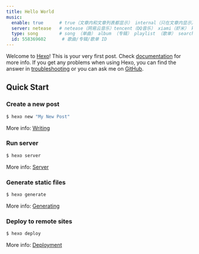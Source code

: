 ```yaml
---
title: Hello World
music:
  enable: true      # true（文章内和文章列表都显示） internal（只在文章内显示）
  server: netease   # netease（网易云音乐）tencent（QQ音乐） xiami（虾米） kugou（酷狗）
  type: song        # song （单曲） album （专辑） playlist （歌单） search （搜索）
  id: 558369602      # 歌曲/专辑/歌单 ID
---
```

Welcome to [Hexo](https://hexo.io/)! This is your very first post. Check [documentation](https://hexo.io/docs/) for more info. If you get any problems when using Hexo, you can find the answer in [troubleshooting](https://hexo.io/docs/troubleshooting.html) or you can ask me on [GitHub](https://github.com/hexojs/hexo/issues).

## Quick Start

### Create a new post

``` bash
$ hexo new "My New Post"
```

More info: [Writing](https://hexo.io/docs/writing.html)

### Run server

``` bash
$ hexo server
```

More info: [Server](https://hexo.io/docs/server.html)

### Generate static files

``` bash
$ hexo generate
```

More info: [Generating](https://hexo.io/docs/generating.html)

### Deploy to remote sites

``` bash
$ hexo deploy
```

More info: [Deployment](https://hexo.io/docs/one-command-deployment.html)
